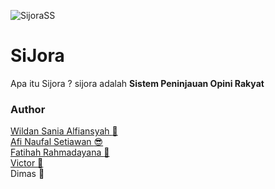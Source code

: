 
![SijoraSS](https://user-images.githubusercontent.com/71952426/121384253-4a018380-c972-11eb-97fd-ebba165ee1a6.png)

# SiJora
Apa itu Sijora ? sijora adalah **Sistem Peninjauan Opini Rakyat**

### Author
[Wildan Sania Alfiansyah :man:](https://github.com/idangdev)<br/>
[Afi Naufal Setiawan :sunglasses:](https://github.com/AfiNaufal97)<br/>
[Fatihah Rahmadayana :girl:](https://github.com/fatihahrhm/)<br/>
[Victor :man:](https://github.com/c0050Victor)<br/>
Dimas :man:<br/>

